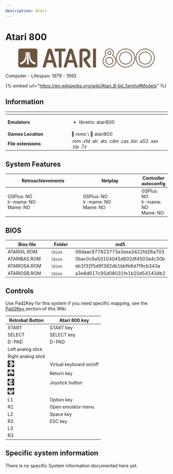 ```yaml
---
description: Atari
---
```


# Atari 800

<div align="left">

<figure><img src="https://raw.githubusercontent.com/fabricecaruso/es-theme-carbon/52ff37c9e265587d006945a2ba695b5a962b3a3d/art/logos/atari800.svg" alt=""><figcaption></figcaption></figure>

</div>

Computer - Lifespan: 1979 - 1992

{% embed url="https://en.wikipedia.org/wiki/Atari_8-bit_family#Models" %}

## Information

<table data-header-hidden><thead><tr><th width="184"></th><th></th><th data-hidden></th></tr></thead><tbody><tr><td><strong>Emulators</strong></td><td><ul><li>libretro: atari800</li></ul></td><td></td></tr><tr><td><strong>Games Location</strong></td><td><span data-gb-custom-inline data-tag="emoji" data-code="1f4c1">📁</span> roms \ <span data-gb-custom-inline data-tag="emoji" data-code="1f4c2">📂</span> atari800</td><td></td></tr><tr><td><strong>File extensions</strong></td><td>.rom .xfd .atr .atx .cdm .cas .bin .a52 .xex .zip .7z</td><td></td></tr></tbody></table>

## System Features

<table><thead><tr><th width="245">Retroachievements</th><th width="200">Netplay</th><th>Controller autoconfig</th></tr></thead><tbody><tr><td>GSPlus: NO<br>lr-mame: NO<br>Mame: NO</td><td>GSPlus: NO<br>lr-mame: NO<br>Mame: NO</td><td>GSPlus: NO<br>lr-mame: NO<br>Mame: NO</td></tr></tbody></table>

## BIOS

<table><thead><tr><th width="193">Bios file</th><th width="142.03610108303252">Folder</th><th>md5</th></tr></thead><tbody><tr><td>ATARIXL.ROM</td><td><code>\bios</code></td><td>06daac977823773a3eea3422fd26a703</td></tr><tr><td>ATARIBAS.ROM</td><td><code>\bios</code></td><td>0bac0c6a50104045d902df4503a4c30b</td></tr><tr><td>ATARIOSA.ROM</td><td><code>\bios</code></td><td>eb1f32f5d9f382db1bbfb8d7f9cb343a</td></tr><tr><td>ATARIOSB.ROM</td><td><code>\bios</code></td><td>a3e8d617c95d08031fe1b20d541434b2</td></tr></tbody></table>

## Controls

Use Pad2Key for this system if you need specific mapping, see the [Pad2Key ](../../../../controllers/pad2key.md)section of this Wiki.

| Retrobat Button                                   | Atari 800 key           |
| ------------------------------------------------- | ----------------------- |
| START                                             | START key               |
| SELECT                                            | SELECT key              |
| D-PAD                                             | D-PAD                   |
| Left analog stick                                 |                         |
| Right analog stick                                |                         |
| ![](<../../../../.gitbook/assets/image (48).png>) | Virtual keyboard on/off |
| ![](<../../../../.gitbook/assets/image (30).png>) | Return key              |
| ![](<../../../../.gitbook/assets/image (16).png>) | Joystick button         |
| ![](<../../../../.gitbook/assets/image (50).png>) |                         |
| L1                                                | Option key              |
| R1                                                | Open emulator menu      |
| L2                                                | Space key               |
| R2                                                | ESC key                 |
| L3                                                |                         |
| R3                                                |                         |

## Specific system information

There is no specific System information documented here yet.
